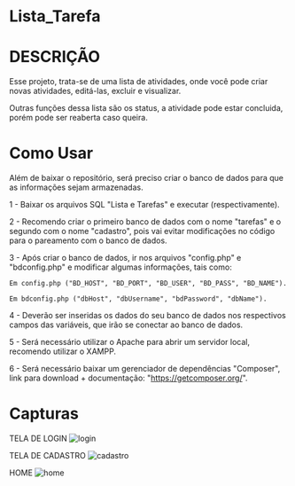 # Lista_Tarefa

# DESCRIÇÃO

Esse projeto, trata-se de uma lista de atividades, onde você pode criar novas atividades, editá-las, excluir e visualizar.

Outras funções dessa lista são os status, a atividade pode estar concluida, porém pode ser reaberta caso queira.

# Como Usar

Além de baixar o repositório, será preciso criar o banco de dados para que as informações sejam armazenadas.

1 - Baixar os arquivos SQL "Lista e Tarefas" e executar (respectivamente).

2 - Recomendo criar o primeiro banco de dados com o nome "tarefas" e o segundo com o nome "cadastro", pois vai evitar modificações no código para o pareamento com o banco de dados.

3 - Após criar o banco de dados, ir nos arquivos "config.php" e "bdconfig.php" e modificar algumas informações, tais como:
    
    Em config.php ("BD_HOST", "BD_PORT", "BD_USER", "BD_PASS", "BD_NAME").
    
    Em bdconfig.php ("dbHost", "dbUsername", "bdPassword", "dbName"). 
    
4 - Deverão ser inseridas os dados do seu banco de dados nos respectivos campos das variáveis, que irão se conectar ao banco de dados.

5 - Será necessário utilizar o Apache para abrir um servidor local, recomendo utilizar o XAMPP.

6 - Será necessário baixar um gerenciador de dependências "Composer", link para download + documentação: "https://getcomposer.org/".

# Capturas

TELA DE LOGIN
![login](https://user-images.githubusercontent.com/94193822/221573823-bd7f187e-65cb-4c94-8e5f-3ae218219a63.png)

TELA DE CADASTRO
![cadastro](https://user-images.githubusercontent.com/94193822/221573841-610fcdb0-a2e5-4927-b717-befcd70a3c2a.png)

HOME 
![home](https://user-images.githubusercontent.com/94193822/221573843-0932c701-43aa-4ea0-9ed2-cee0f17569d3.png)
